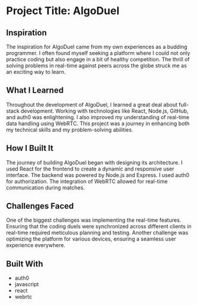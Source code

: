 # Project Title: AlgoDuel

## Inspiration
The inspiration for AlgoDuel came from my own experiences as a budding programmer. I often found myself seeking a platform where I could not only practice coding but also engage in a bit of healthy competition. The thrill of solving problems in real-time against peers across the globe struck me as an exciting way to learn.

## What I Learned
Throughout the development of AlgoDuel, I learned a great deal about full-stack development. Working with technologies like React, Node.js, GitHub, and auth0 was enlightening. I also improved my understanding of real-time data handling using WebRTC. This project was a journey in enhancing both my technical skills and my problem-solving abilities.

## How I Built It
The journey of building AlgoDuel began with designing its architecture. I used React for the frontend to create a dynamic and responsive user interface. The backend was powered by Node.js and Express. I used auth0 for authorization. The integration of WebRTC allowed for real-time communication during matches.

## Challenges Faced
One of the biggest challenges was implementing the real-time features. Ensuring that the coding duels were synchronized across different clients in real-time required meticulous planning and testing. Another challenge was optimizing the platform for various devices, ensuring a seamless user experience everywhere.

## Built With
- auth0
- javascript
- react
- webrtc
